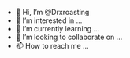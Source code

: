 - 👋 Hi, I’m @Drxroasting
- 👀 I’m interested in ...
- 🌱 I’m currently learning ...
- 💞️ I’m looking to collaborate on ...
- 📫 How to reach me ...

<!---
Drxroasting/Drxroasting is a ✨ special ✨ repository because its `README.md` (this file) appears on your GitHub profile.
You can click the Preview link to take a look at your changes.
